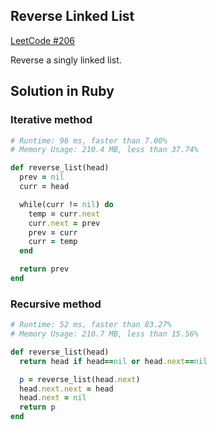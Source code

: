 ## Reverse Linked List
[LeetCode #206](https://leetcode.com/problems/reverse-linked-list/)

Reverse a singly linked list.

## Solution in Ruby

### Iterative method

```rb
# Runtime: 96 ms, faster than 7.00%
# Memory Usage: 210.4 MB, less than 37.74%

def reverse_list(head)
  prev = nil
  curr = head

  while(curr != nil) do
    temp = curr.next
    curr.next = prev
    prev = curr
    curr = temp
  end

  return prev
end
```

### Recursive method
```rb
# Runtime: 52 ms, faster than 83.27%
# Memory Usage: 210.7 MB, less than 15.56%

def reverse_list(head)
  return head if head==nil or head.next==nil

  p = reverse_list(head.next)
  head.next.next = head
  head.next = nil
  return p
end
```